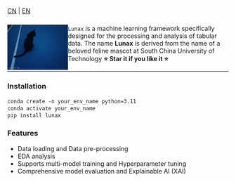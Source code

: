 [CN](README.md) | [EN](README.EN.md)
### 

<div>

<a href="https://github.com/yangfa-zhang/lunax"><img src="./imgs/luna.jpg" width="138" align="left" /></a>``Lunax`` is a machine learning framework specifically designed for the processing and analysis of tabular data. The name **Lunax** is derived from the name of a beloved feline mascot at South China University of Technology  **⭐️ Star it if you like it ⭐️**
</div>

---

### Installation
```
conda create -n your_env_name python=3.11
conda activate your_env_name
pip install lunax
```
### Features
- Data loading and Data pre-processing
- EDA analysis
- Supports multi-model training and Hyperparameter tuning
- Comprehensive model evaluation and Explainable AI (XAI)